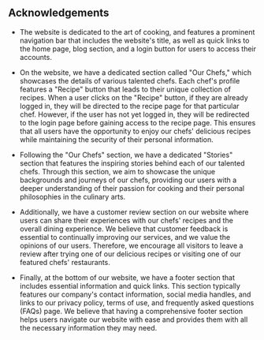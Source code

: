 ## Acknowledgements

- The website is dedicated to the art of cooking, and features a prominent navigation bar that includes the website's title, as well as quick links to the home page, blog section, and a login button for users to access their accounts.

- On the website, we have a dedicated section called "Our Chefs," which showcases the details of various talented chefs. Each chef's profile features a "Recipe" button that leads to their unique collection of recipes. When a user clicks on the "Recipe" button, if they are already logged in, they will be directed to the recipe page for that particular chef. However, if the user has not yet logged in, they will be redirected to the login page before gaining access to the recipe page. This ensures that all users have the opportunity to enjoy our chefs' delicious recipes while maintaining the security of their personal information.

- Following the "Our Chefs" section, we have a dedicated "Stories" section that features the inspiring stories behind each of our talented chefs. Through this section, we aim to showcase the unique backgrounds and journeys of our chefs, providing our users with a deeper understanding of their passion for cooking and their personal philosophies in the culinary arts.

- Additionally, we have a customer review section on our website where users can share their experiences with our chefs' recipes and the overall dining experience. We believe that customer feedback is essential to continually improving our services, and we value the opinions of our users. Therefore, we encourage all visitors to leave a review after trying one of our delicious recipes or visiting one of our featured chefs' restaurants.

- Finally, at the bottom of our website, we have a footer section that includes essential information and quick links. This section typically features our company's contact information, social media handles, and links to our privacy policy, terms of use, and frequently asked questions (FAQs) page. We believe that having a comprehensive footer section helps users navigate our website with ease and provides them with all the necessary information they may need.
